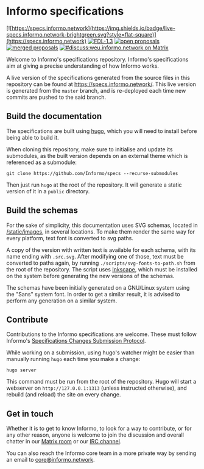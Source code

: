 # Informo specifications

[![https://specs.informo.network](https://img.shields.io/badge/live-specs.informo.network-brightgreen.svg?style=flat-square)](https://specs.informo.network) [![FDL-1.3](https://img.shields.io/badge/license-FDL--1.3-blue.svg?style=flat-square)](/LICENSE) [![open proposals](https://img.shields.io/badge/dynamic/json.svg?label=open%20proposals&url=https%3A%2F%2Fstats.informo.network%2Fspecs%2Fproposals%3Fstate%3Dopen&query=%24.length&style=flat-square)](https://github.com/Informo/specs/pulls?q=is%3Apr+is%3Aopen) [![merged proposals](https://img.shields.io/badge/dynamic/json.svg?label=merged%20proposals&url=https%3A%2F%2Fstats.informo.network%2Fspecs%2Fproposals%3Fstate%3Dmerged&query=%24.length&&style=flat-square)](https://github.com/Informo/specs/pulls?utf8=%E2%9C%93&q=is%3Apr+is%3Aclosed) [![#discuss:weu.informo.network on Matrix](https://img.shields.io/matrix/discuss:weu.informo.network.svg?logo=matrix&style=flat-square)](https://matrix.to/#/#discuss:weu.informo.network)

Welcome to Informo's specifications repository. Informo's specifications aim at
giving a precise understanding of how Informo works.

A live version of the specifications generated from the source files in this
repository can be found at https://specs.informo.network/. This live version is
generated from the `master` branch, and is re-deployed each time new commits are
pushed to the said branch.

## Build the documentation

The specifications are built using [hugo](https://gohugo.io/), which you will
need to install before being able to build it.

When cloning this repository, make sure to initialise and update its submodules,
as the built version depends on an external theme which is referenced as a
submodule:

```
git clone https://github.com/Informo/specs --recurse-submodules
```

Then just run `hugo` at the root of the repository. It will generate a static
version of it in a `public` directory.

## Build the schemas

For the sake of simplicity, this documentation uses SVG schemas, located in
[/static/images](/static/images), in several locations. To make them render the
same way for every platform, text font is converted to svg paths.

A copy of the version with written text is available for each schema, with its
name ending with `.src.svg`. After modifying one of those, text must be
converted to paths again, by running `./scripts/svg-fonts-to-path.sh` from the
root of the repository. The script uses [Inkscape](https://inkscape.org/), which
must be installed on the system before generating the new versions of the
schemas.

The schemas have been initially generated on a GNU/Linux system using the "Sans"
system font. In order to get a similar result, it is advised to perform any
generation on a similar system.

## Contribute

Contributions to the Informo specifications are welcome. These must follow
Informo's [Specifications Changes Submission
Protocol](https://specs.informo.network/introduction/scsp/).

While working on a submission, using hugo's watcher might be easier than
manually running `hugo` each time you make a change:

```
hugo server
```

This command must be run from the root of the repository. Hugo will start a
webserver on `http://127.0.0.1:1313` (unless instructed otherwise), and rebuild
(and reload) the site on every change.

## Get in touch

Whether it is to get to know Informo, to look for a way to contribute, or for
any other reason, anyone is welcome to join the discussion and overall chatter
in our [Matrix room](https://matrix.to/#/#discuss:weu.informo.network) or our
[IRC channel](http://webchat.freenode.net?channels=%23informo).

You can also reach the Informo core team in a more private way by sending an
email to <core@informo.network>.
